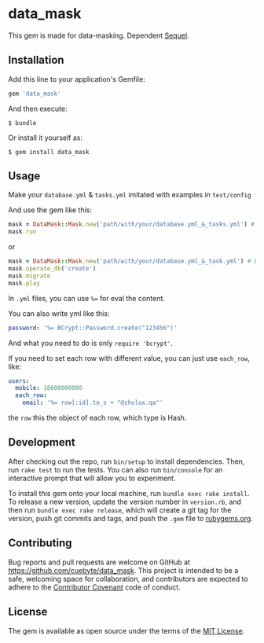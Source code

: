 # data_mask

This gem is made for data-masking. Dependent [Sequel](https://github.com/jeremyevans/sequel).

## Installation

Add this line to your application's Gemfile:

```ruby
gem 'data_mask'
```

And then execute:

    $ bundle

Or install it yourself as:

    $ gem install data_mask

## Usage

Make your `database.yml` & `tasks.yml` imitated with examples in `test/config`

And use the gem like this:

```ruby
mask = DataMask::Mask.new('path/with/your/database.yml_&_tasks.yml') # Default 'config/'
mask.run
```

or
```ruby
mask = DataMask::Mask.new('path/with/your/database.yml_&_task.yml') # Default 'config/'
mask.operate_db('create')
mask.migrate
mask.play
```

In `.yml` files, you can use `%=` for eval the content.

You can also write yml like this: 

```yml
password: '%= BCrypt::Password.create("123456")'
```

And what you need to do is only `require 'bcrypt'`.


If you need to set each row with different value, you can just use `each_row`, like:
```yml
users:
  mobile: 18600000000
  each_row:
    email: '%= row[:id].to_s + "@zhulux.qa"'
```
the `row` this the object of each row, which type is Hash.

## Development

After checking out the repo, run `bin/setup` to install dependencies. Then, run `rake test` to run the tests. You can also run `bin/console` for an interactive prompt that will allow you to experiment.

To install this gem onto your local machine, run `bundle exec rake install`. To release a new version, update the version number in `version.rb`, and then run `bundle exec rake release`, which will create a git tag for the version, push git commits and tags, and push the `.gem` file to [rubygems.org](https://rubygems.org).

## Contributing

Bug reports and pull requests are welcome on GitHub at https://github.com/cuebyte/data_mask. This project is intended to be a safe, welcoming space for collaboration, and contributors are expected to adhere to the [Contributor Covenant](contributor-covenant.org) code of conduct.


## License

The gem is available as open source under the terms of the [MIT License](http://opensource.org/licenses/MIT).

